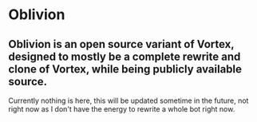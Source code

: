 # Oblivion

## **Oblivion** is an open source variant of Vortex, designed to mostly be a complete rewrite and clone of Vortex, while being publicly available source.

Currently nothing is here, this will be updated sometime in the future, not right now as I don't have the energy to rewrite a whole bot right now.

